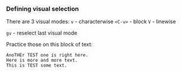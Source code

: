 ### Defining visual selection

There are 3 visual modes:
`v` - characterwise
`<C-v>` - block
`V` - linewise

`gv` - reselect last visual mode

Practice those on this block of text:

```text
AnoTHEr TEST one is right here.
Here is more and more text.
This is TEST some text.
```
